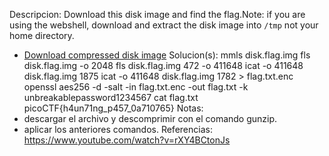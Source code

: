 
Descripcion:
Download this disk image and find the flag.Note: if you are using the webshell, download and extract the disk image into `/tmp` not your home directory.

- [Download compressed disk image](https://artifacts.picoctf.net/c/212/disk.flag.img.gz)
Solucion(s):
mmls disk.flag.img 
fls disk.flag.img -o 2048
fls disk.flag.img 472 -o 411648
icat -o 411648 disk.flag.img 1875
icat -o 411648 disk.flag.img 1782 > flag.txt.enc
openssl aes256 -d -salt -in flag.txt.enc -out flag.txt -k unbreakablepassword1234567
cat flag.txt  
picoCTF{h4un71ng_p457_0a710765}
Notas:
- descargar el archivo y descomprimir con el comando gunzip.
- aplicar los anteriores comandos.
Referencias:
https://www.youtube.com/watch?v=rXY4BCtonJs